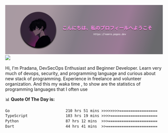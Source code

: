 ![banner](.github/profile-markdown.png)
<img src="https://user-images.githubusercontent.com/73097560/115834477-dbab4500-a447-11eb-908a-139a6edaec5c.gif"></p>

Hi, I'm Pradana, DevSecOps Enthusiast and Beginner Developer. Learn very much of devops, security, and programming language and curious about new stack of programming. Experience in freelance and volunteer organization. And this my waka time , to show are the statistics of programming languages that I often use

📊 **Quote Of The Day is:**
<!--START_SECTION:waka-->

```txt
Go                         210 hrs 51 mins >>>>>>>>=================   32.86 %
TypeScript                 103 hrs 19 mins >>>>=====================   16.10 %
Python                     87 hrs 12 mins  >>>======================   13.59 %
Dart                       44 hrs 41 mins  >>=======================   06.97 %
```

<!--END_SECTION:waka-->
